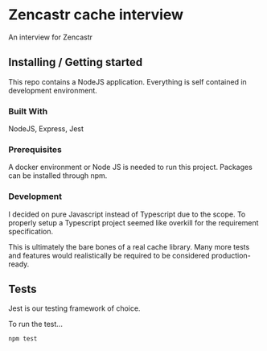 # Zencastr cache interview

An interview for Zencastr

## Installing / Getting started

This repo contains a NodeJS application.
Everything is self contained in development environment.

### Built With

NodeJS, Express, Jest

### Prerequisites

A docker environment or Node JS is needed to run this project. Packages can
be installed through npm.

### Development

I decided on pure Javascript instead of Typescript due to the scope. To properly
setup a Typescript project seemed like overkill for the requirement specification.

This is ultimately the bare bones of a real cache library. Many more tests and features
would realistically be required to be considered production-ready.

## Tests

Jest is our testing framework of choice.

To run the test...
```shell
npm test
```
